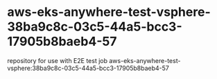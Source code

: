 # aws-eks-anywhere-test-vsphere-38ba9c8c-03c5-44a5-bcc3-17905b8baeb4-57
repository for use with E2E test job aws-eks-anywhere-test-vsphere:38ba9c8c-03c5-44a5-bcc3-17905b8baeb4-57
